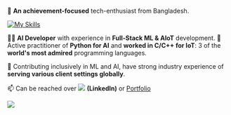👋 **An achievement-focused** tech-enthusiast from Bangladesh.


[![My Skills](https://skillicons.dev/icons?i=python,ai,c,cpp,javascript,aws&theme=light)](https://skillicons.dev)

👨‍💻 **AI Developer** with experience in **Full-Stack ML & AIoT** development.
🌱 Active practitioner of **Python for AI** and **worked in C/C++ for IoT**: 3 of the **world's most admired** programming languages. 


👀 Contributing inclusively in ML and AI, have strong industry experience of **serving various client settings globally**.


📫 Can be reached over [![](https://skillicons.dev/icons?i=linkedin&theme=light)](https://linkedin.com/in/navidbinahmed) **(LinkedIn)** or [Portfolio](https://navidbinahmed.com)

[![](https://skillicons.dev/icons?i=web&theme=light)](https://navidbinahmed.com)


